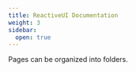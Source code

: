 ```yaml
---
title: ReactiveUI Documentation
weight: 3
sidebar:
  open: true
---
```


Pages can be organized into folders.
